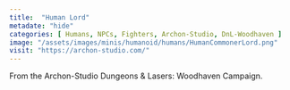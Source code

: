 ```yaml
---
title:  "Human Lord"
metadate: "hide"
categories: [ Humans, NPCs, Fighters, Archon-Studio, DnL-Woodhaven ]
image: "/assets/images/minis/humanoid/humans/HumanCommonerLord.png"
visit: "https://archon-studio.com/"
---
```

From the Archon-Studio Dungeons & Lasers: Woodhaven Campaign.